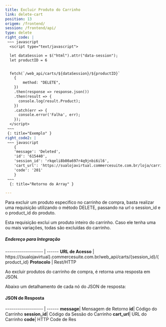 ```yaml
---
title: Excluir Produto do Carrinho
link: delete-cart
position: 13
origem: /frontend/ 
session: /frontend/api/
type: delete 
right_code: |
 ~~~ javascript
  <script type="text/javascript"> 

  let dataSession = $("html").attr("data-session");
  let productID = 6


  fetch(`/web_api/carts/${dataSession}/${productID}`
    {
        method: "DELETE",
    })
    .then(response => response.json())
    .then(result => {
      console.log(result.Product);
    })
    .catch(err => {
      console.error('Falha', err);
    });
  </script>
 ~~~
 {: title="Exemplo" }
right_code2: |
 ~~~ javascript
    {
    'message': 'Deleted',
    'id': '615440',
    'session_id': 'rkqeli8b00a697r4q9jnbi6il6',
    'cart_url': 'https://sualojavirtual.commercesuite.com.br/loja/carrinho.php?loja=12&transID=rkqeli8b00a697r4q9jnbi6il6,
    'code': '201'
    }
 ~~~
  {: title="Retorno do Array" }

---
```


Para excluir um produto especifico no carrinho de compra, basta realizar uma requisição utilizando o método DELETE, passando na url o session_id e o product_id do produto.

Esta requisição exclui um produto inteiro do carrinho. Caso ele tenha uma ou mais variações, todas são excluídas do carrinho.

##### Endereço para Integração

------------------- | ------
**URL de Acesso** |	https://{sualojavirtual}.commercesuite.com.br/web_api/carts/{session_id}/{product_id}
**Protocolo** |	Rest/HTTP

Ao excluir produtos do carrinho de compra, é retorna uma resposta em JSON.

Abaixo um detalhamento de cada nó do JSON de resposta:

#### JSON de Resposta

------------------- | ------
**message**|	Mensagem de Retorno
**id**|	Código do Carrinho
**session_id**|	Código da Sessão do Carrinho
**cart_url**|	URL do Carrinho
**code**|	HTTP Code de Res